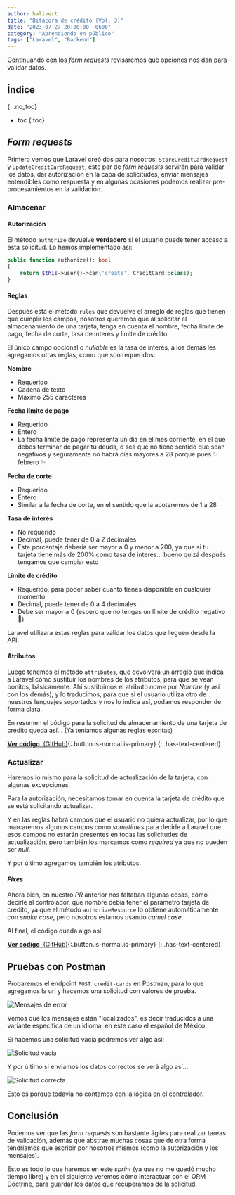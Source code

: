 ```yaml
---
author: halivert
title: "Bitácora de crédito (Vol. 3)"
date: "2023-07-27 20:00:00 -0600"
category: "Aprendiendo en público"
tags: ["Laravel", "Backend"]
---
```


Continuando con los [_form
requests_](https://laravel.com/docs/10.x/validation#form-request-validation)
revisaremos que opciones nos dan para validar datos.

<!-- Seguir leyendo -->

## Índice
{: .no_toc}

* toc
{:toc}

## _Form requests_

Primero vemos que Laravel creó dos para nosotros: `StoreCreditCardRequest` y
`UpdateCreditCardRequest`, este par de _form requests_ servirán para validar los
datos, dar autorización en la capa de solicitudes, enviar mensajes entendibles
como respuesta y en algunas ocasiones podemos realizar pre-procesamientos en la
validación.

### Almacenar

#### Autorización

El método `authorize` devuelve **verdadero** si el usuario puede tener acceso a
esta solicitud. Lo hemos implementado así:

```php
public function authorize(): bool
{
    return $this->user()->can('create', CreditCard::class);
}
```

#### Reglas

Después está el método `rules` que devuelve el arreglo de reglas que tienen que
cumplir los campos, nosotros queremos que al solicitar el almacenamiento de una
tarjeta, tenga en cuenta el nombre, fecha límite de pago, fecha de corte, tasa
de interés y límite de crédito.

El único campo opcional o _nullable_ es la tasa de interés, a los demás les
agregamos otras reglas, como que son requeridos:

**Nombre**
- Requerido
- Cadena de texto
- Máximo 255 caracteres

**Fecha límite de pago**
- Requerido
- Entero
- La fecha límite de pago representa un día en el mes corriente, en el que debes
    terminar de pagar tu deuda, o sea que no tiene sentido que sean negativos y
    seguramente no habrá días mayores a 28 porque pues ✨ febrero ✨

**Fecha de corte**
- Requerido
- Entero
- Similar a la fecha de corte, en el sentido que la acotaremos de 1 a 28

**Tasa de interés**
- No requerido
- Decimal, puede tener de 0 a 2 decimales
- Este porcentaje debería ser mayor a 0 y menor a 200, ya que si tu tarjeta
    tiene más de 200% como tasa de interés... bueno quizá después tengamos que
    cambiar esto

**Límite de crédito**
- Requerido, para poder saber cuanto tienes disponible en cualquier momento
- Decimal, puede tener de 0 a 4 decimales
- Debe ser mayor a 0 (espero que no tengas un límite de crédito negativo 😬)

Laravel utilizara estas reglas para validar los datos que lleguen desde la API.

#### Atributos

Luego tenemos el método `attributes`, que devolverá un arreglo que indica a
Laravel cómo sustituir los nombres de los atributos, para que se vean bonitos,
básicamente. Ahí sustituimos el atributo _name_ por _Nombre_ (y así con los
demás), y lo traducimos, para que si el usuario utiliza otro de nuestros
lenguajes soportados y nos lo indica así, podamos responder de forma clara.

En resumen el código para la solicitud de almacenamiento de una tarjeta de
crédito queda así... (Ya teníamos algunas reglas escritas)

[**Ver código**
&nbsp;(GitHub)](https://github.com/halivert/credit-logbook/blob/0c5fc658c12c5fd77abeec0907a3153fd1db2281/app/API/CreditCard/v1/StoreCreditCardRequest.php){:.button.is-normal.is-primary}
{: .has-text-centered}

### Actualizar

Haremos lo mismo para la solicitud de actualización de la tarjeta, con algunas
excepciones.

Para la autorización, necesitamos tomar en cuenta la tarjeta de crédito que se
está solicitando actualizar.

Y en las reglas habrá campos que el usuario no quiera actualizar, por lo que
marcaremos algunos campos como _sometimes_ para decirle a Laravel que esos
campos no estarán presentes en todas las solicitudes de actualización, pero
también los marcamos como _required_ ya que no pueden ser _null_.

Y por último agregamos también los atributos.

#### _Fixes_

Ahora bien, en nuestro _PR_ anterior nos faltaban algunas cosas, cómo decirle al
controlador, que nombre debía tener el parámetro tarjeta de crédito, ya que el
método `authorizeResource` lo obtiene automáticamente con _snake case_, pero
nosotros estamos usando _camel case_.

Al final, el código queda algo así:

[**Ver código**
&nbsp;(GitHub)](https://github.com/halivert/credit-logbook/commit/32ffcf76faab900cca2441bb3169f1a48775dced?diff=unified){:.button.is-normal.is-primary}
{: .has-text-centered}

## Pruebas con Postman

Probaremos el endpoint `POST credit-cards` en Postman, para lo que agregamos la
url y hacemos una solicitud con valores de prueba.

![Mensajes de error](https://github.com/halivert/halivert.github.io/assets/16197249/dcc2e7a2-7875-487a-abaf-a055e3e976aa)

Vemos que los mensajes están "localizados", es decir traducidos a una variante
específica de un idioma, en este caso el español de México.

Si hacemos una solicitud vacía podremos ver algo así:

![Solicitud vacía](https://github.com/halivert/halivert.github.io/assets/16197249/69a3bfb0-d7b3-4a6b-804f-81b4eedd674f)

Y por último si enviamos los datos correctos se verá algo así...

![Solicitud correcta](https://github.com/halivert/halivert.github.io/assets/16197249/1b76d36d-9db1-47a5-afdf-14bc455a1b2c)

Esto es porque todavía no contamos con la lógica en el controlador.

## Conclusión

Podemos ver que las _form requests_ son bastante ágiles para realizar tareas de
validación, además que abstrae muchas cosas que de otra forma tendríamos que
escribir por nosotros mismos (como la autorización y los mensajes).

Esto es todo lo que haremos en este _sprint_ (ya que no me quedó mucho tiempo
libre) y en el siguiente veremos cómo interactuar con el ORM Doctrine, para
guardar los datos que recuperamos de la solicitud.
